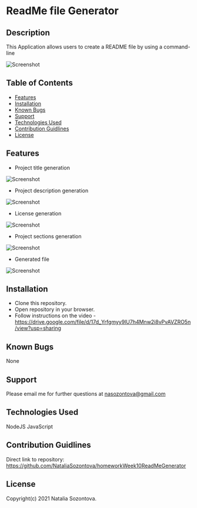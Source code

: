 # ReadMe file Generator

## Description
This Application allows users to create a README file by using a command-line

![Screenshot](/assets/images/readmeFileFinal.png)

## Table of Contents
* [Features](#features)
* [Installation](#installation)
* [Known Bugs](#known-bugs)
* [Support](#support)
* [Technologies Used](#technologies-used)
* [Contribution Guidlines](#contribution-guidlines)
* [License](#license)

## Features
* Project title generation

![Screenshot](/assets/images/title.png)

* Project description generation

![Screenshot](/assets/images/desciption.png)

* License generation

![Screenshot](/assets/images/license.png)

* Project sections generation

![Screenshot](/assets/images/desciption.png)

* Generated file 

![Screenshot](/assets/images/readMeCode.png)

## Installation 
* Clone this repository.
* Open repository in your browser.
* Follow instructions on the video - https://drive.google.com/file/d/17d_Yrfgmyy9lU7h4Mnw2i8vPvAVZRO5n/view?usp=sharing

## Known Bugs
None

## Support
Please email me for further questions at nasozontova@gmail.com

## Technologies Used
NodeJS
JavaScript

## Contribution Guidlines
Direct link to repository: https://github.com/NataliaSozontova/homeworkWeek10ReadMeGenerator

## License
Copyright(c) 2021 Natalia Sozontova.
